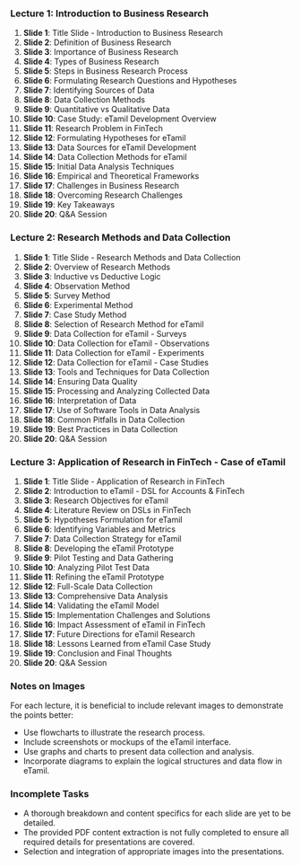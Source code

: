 
### Lecture 1: Introduction to Business Research
1. **Slide 1**: Title Slide - Introduction to Business Research
2. **Slide 2**: Definition of Business Research
3. **Slide 3**: Importance of Business Research
4. **Slide 4**: Types of Business Research
5. **Slide 5**: Steps in Business Research Process
6. **Slide 6**: Formulating Research Questions and Hypotheses
7. **Slide 7**: Identifying Sources of Data
8. **Slide 8**: Data Collection Methods
9. **Slide 9**: Quantitative vs Qualitative Data
10. **Slide 10**: Case Study: eTamil Development Overview
11. **Slide 11**: Research Problem in FinTech
12. **Slide 12**: Formulating Hypotheses for eTamil
13. **Slide 13**: Data Sources for eTamil Development
14. **Slide 14**: Data Collection Methods for eTamil
15. **Slide 15**: Initial Data Analysis Techniques
16. **Slide 16**: Empirical and Theoretical Frameworks
17. **Slide 17**: Challenges in Business Research
18. **Slide 18**: Overcoming Research Challenges
19. **Slide 19**: Key Takeaways
20. **Slide 20**: Q&A Session

### Lecture 2: Research Methods and Data Collection
1. **Slide 1**: Title Slide - Research Methods and Data Collection
2. **Slide 2**: Overview of Research Methods
3. **Slide 3**: Inductive vs Deductive Logic
4. **Slide 4**: Observation Method
5. **Slide 5**: Survey Method
6. **Slide 6**: Experimental Method
7. **Slide 7**: Case Study Method
8. **Slide 8**: Selection of Research Method for eTamil
9. **Slide 9**: Data Collection for eTamil - Surveys
10. **Slide 10**: Data Collection for eTamil - Observations
11. **Slide 11**: Data Collection for eTamil - Experiments
12. **Slide 12**: Data Collection for eTamil - Case Studies
13. **Slide 13**: Tools and Techniques for Data Collection
14. **Slide 14**: Ensuring Data Quality
15. **Slide 15**: Processing and Analyzing Collected Data
16. **Slide 16**: Interpretation of Data
17. **Slide 17**: Use of Software Tools in Data Analysis
18. **Slide 18**: Common Pitfalls in Data Collection
19. **Slide 19**: Best Practices in Data Collection
20. **Slide 20**: Q&A Session

### Lecture 3: Application of Research in FinTech - Case of eTamil
1. **Slide 1**: Title Slide - Application of Research in FinTech
2. **Slide 2**: Introduction to eTamil - DSL for Accounts & FinTech
3. **Slide 3**: Research Objectives for eTamil
4. **Slide 4**: Literature Review on DSLs in FinTech
5. **Slide 5**: Hypotheses Formulation for eTamil
6. **Slide 6**: Identifying Variables and Metrics
7. **Slide 7**: Data Collection Strategy for eTamil
8. **Slide 8**: Developing the eTamil Prototype
9. **Slide 9**: Pilot Testing and Data Gathering
10. **Slide 10**: Analyzing Pilot Test Data
11. **Slide 11**: Refining the eTamil Prototype
12. **Slide 12**: Full-Scale Data Collection
13. **Slide 13**: Comprehensive Data Analysis
14. **Slide 14**: Validating the eTamil Model
15. **Slide 15**: Implementation Challenges and Solutions
16. **Slide 16**: Impact Assessment of eTamil in FinTech
17. **Slide 17**: Future Directions for eTamil Research
18. **Slide 18**: Lessons Learned from eTamil Case Study
19. **Slide 19**: Conclusion and Final Thoughts
20. **Slide 20**: Q&A Session

### Notes on Images
For each lecture, it is beneficial to include relevant images to demonstrate the points better:
- Use flowcharts to illustrate the research process.
- Include screenshots or mockups of the eTamil interface.
- Use graphs and charts to present data collection and analysis.
- Incorporate diagrams to explain the logical structures and data flow in eTamil.

### Incomplete Tasks
- A thorough breakdown and content specifics for each slide are yet to be detailed.
- The provided PDF content extraction is not fully completed to ensure all required details for presentations are covered.
- Selection and integration of appropriate images into the presentations.
